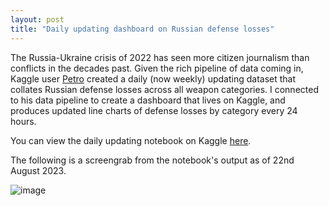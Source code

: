 ```yaml
---
layout: post
title: "Daily updating dashboard on Russian defense losses"
---
```


The Russia-Ukraine crisis of 2022 has seen more citizen journalism than conflicts in the decades past. Given the rich pipeline of data coming in, Kaggle user [Petro](https://www.kaggle.com/piterfm) created a daily (now weekly) updating dataset that collates Russian defense losses across all weapon categories. I connected to his data pipeline to create a dashboard that lives on Kaggle, and produces updated line charts of defense losses by category every 24 hours. 

You can view the daily updating notebook on Kaggle [here](https://www.kaggle.com/code/masudrahman19/visualizing-russian-defense-loss-in-ukraine-2022/notebook).

The following is a screengrab from the notebook's output as of 22nd August 2023.

![image](https://github.com/masud90/masud90.github.io/assets/17425770/7375e6fe-fd4a-429f-8762-5cc4eebbc31d)

